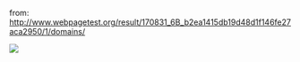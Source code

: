 from: http://www.webpagetest.org/result/170831_6B_b2ea1415db19d48d1f146fe27aca2950/1/domains/

![](http://rednoise.org/ftp/palemoon-web.png)

